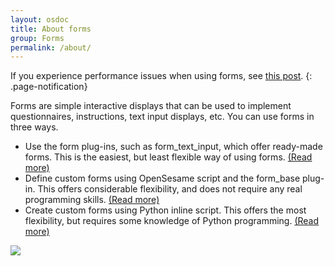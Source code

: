 ```yaml
---
layout: osdoc
title: About forms
group: Forms
permalink: /about/
---
```


If you experience performance issues when using forms, see [this post](/forms/performance-issues-and-troubleshooting/).
{: .page-notification}

Forms are simple interactive displays that can be used to implement questionnaires, instructions, text input displays, etc. You can use forms in three ways.

- Use the form plug-ins, such as form_text_input, which offer ready-made forms. This is the easiest, but least flexible way of using forms. [(Read more)][plug-ins]
- Define custom forms using OpenSesame script and the form_base plug-in. This offers considerable flexibility, and does not require any real programming skills. [(Read more)][custom-forms-opensesame-script]
- Create custom forms using Python inline script. This offers the most flexibility, but requires some knowledge of Python programming. [(Read more)][custom-forms-python]

![](/img/fig/fig6.2.1.png)

[plug-ins]: /forms/form-plug-ins/
[custom-forms-opensesame-script]: /forms/custom-forms#opensesame-script
[custom-forms-python]: /forms/custom-forms#python
